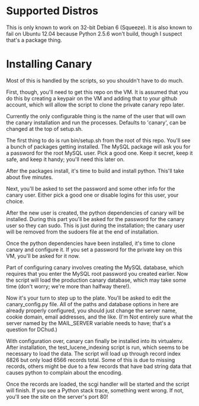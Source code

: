 Supported Distros
=================

This is only known to work on 32-bit Debian 6 (Squeeze). It is also known
to fail on Ubuntu 12.04 because Python 2.5.6 won't build, though I suspect
that's a package thing.

Installing Canary
=================

Most of this is handled by the scripts, so you shouldn't have to do much.

First, though, you'll need to get this repo on the VM. It is assumed that you
do this by creating a keypair on the VM and adding that to your github account,
which will allow the script to clone the private canary repo later.

Currently the only configurable thing is the name of the user that will own the
canary installation and run the processes. Defaults to 'canary', can be changed
at the top of setup.sh.

The first thing to do is run bin/setup.sh from the root of this repo. You'll see
a bunch of packages getting installed. The MySQL package will ask you for
a password for the root MySQL user. Pick a good one. Keep it secret, keep it
safe, and keep it handy; you'll need this later on.

After the packages install, it's time to build and install python. This'll take
about five minutes.

Next, you'll be asked to set the password and some other info for the canary
user. Either pick a good one or disable logins for this user, your choice.

After the new user is created, the python dependencies of canary will be
installed. During this part you'll be asked for the password for the canary
user so they can sudo. This is just during the installation; the canary user
will be removed from the sudoers file at the end of installation.

Once the python dependencies have been installed, it's time to clone canary
and configure it. If you set a password for the private key on this VM, you'll
be asked for it now.

Part of configuring canary involves creating the MySQL database, which requires
that you enter the MySQL root password you created earlier. Now the script will
load the production canary database, which may take some time (don't worry;
we're more than halfway there!).

Now it's your turn to step up to the plate. You'll be asked to edit the
canary_config.py file. All of the paths and database options in here are already
properly configured, you should just change the server name, cookie domain,
email addresses, and the like. (I'm Not entirely sure what the server named by
the MAIL_SERVER variable needs to have; that's a question for DChud.)

With configuration over, canary can finally be installed into its virtualenv.
After installation, the test_lucene_indexing script is run, which seems to be
necessary to load the data. The script will load up through record index 6826
but only load 6566 records total. Some of this is due to missing records, others
might be due to a few records that have bad string data that causes python to
complain about the encoding.

Once the records are loaded, the scgi handler will be started and the script
will finish. If you see a Python stack trace, something went wrong. If not,
you'll see the site on the server's port 80!
